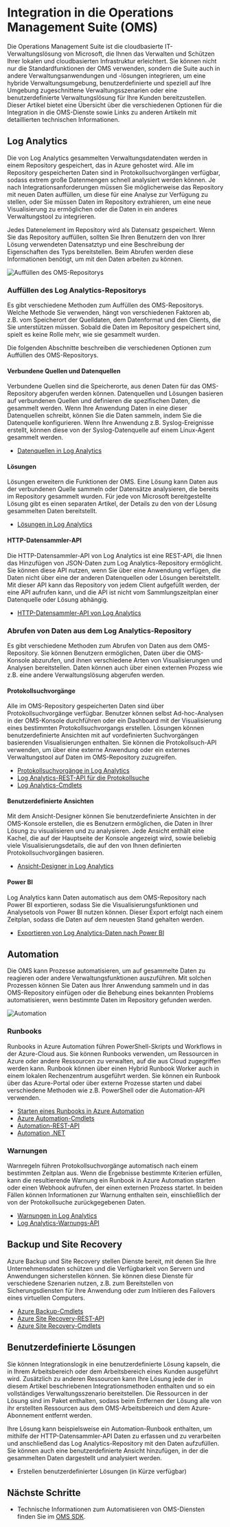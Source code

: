 <properties
   pageTitle="Integration in die Operations Management Suite (OMS) | Microsoft Azure"
   description="Sie können nicht nur die Standardfunktionen der OMS verwenden, sondern die Suite auch in andere Verwaltungsanwendungen und -lösungen integrieren, um eine hybride Verwaltungsumgebung, benutzerdefinierte und speziell auf Ihre Umgebung zugeschnittene Verwaltungsszenarien oder eine benutzerdefinierte Verwaltungslösung für Ihre Kunden bereitzustellen.  Dieser Artikel bietet eine Übersicht über die verschiedenen Optionen für die Integration in die OMS sowie Links zu anderen Artikeln mit detaillierten technischen Informationen."
   services="operations-management-suite"
   documentationCenter=""
   authors="bwren"
   manager="jwhit"
   editor="tysonn" />
<tags
   ms.service="operations-management-suite"
   ms.devlang="na"
   ms.topic="article"
   ms.tgt_pltfrm="na"
   ms.workload="infrastructure-services"
   ms.date="09/23/2016"
   ms.author="bwren" />


# <a name="integrating-with-operations-management-suite-(oms)"></a>Integration in die Operations Management Suite (OMS)

Die Operations Management Suite ist die cloudbasierte IT-Verwaltungslösung von Microsoft, die Ihnen das Verwalten und Schützen Ihrer lokalen und cloudbasierten Infrastruktur erleichtert.  Sie können nicht nur die Standardfunktionen der OMS verwenden, sondern die Suite auch in andere Verwaltungsanwendungen und -lösungen integrieren, um eine hybride Verwaltungsumgebung, benutzerdefinierte und speziell auf Ihre Umgebung zugeschnittene Verwaltungsszenarien oder eine benutzerdefinierte Verwaltungslösung für Ihre Kunden bereitzustellen.  Dieser Artikel bietet eine Übersicht über die verschiedenen Optionen für die Integration in die OMS-Dienste sowie Links zu anderen Artikeln mit detaillierten technischen Informationen. 



## <a name="log-analytics"></a>Log Analytics
Die von Log Analytics gesammelten Verwaltungsdatendaten werden in einem Repository gespeichert, das in Azure gehostet wird.  Alle im Repository gespeicherten Daten sind in Protokollsuchvorgängen verfügbar, sodass extrem große Datenmengen schnell analysiert werden können.  Je nach Integrationsanforderungen müssen Sie möglicherweise das Repository mit neuen Daten auffüllen, um diese für eine Analyse zur Verfügung zu stellen, oder Sie müssen Daten im Repository extrahieren, um eine neue Visualisierung zu ermöglichen oder die Daten in ein anderes Verwaltungstool zu integrieren.

Jedes Datenelement im Repository wird als Datensatz gespeichert.  Wenn Sie das Repository auffüllen, sollten Sie Ihren Benutzern den von Ihrer Lösung verwendeten Datensatztyp und eine Beschreibung der Eigenschaften des Typs bereitstellen.  Beim Abrufen werden diese Informationen benötigt, um mit den Daten arbeiten zu können.

![Auffüllen des OMS-Repositorys](media/operations-management-suite-integration/repository.png)


### <a name="populate-the-log-analytics-repository"></a>Auffüllen des Log Analytics-Repositorys
Es gibt verschiedene Methoden zum Auffüllen des OMS-Repositorys.  Welche Methode Sie verwenden, hängt von verschiedenen Faktoren ab, z.B. vom Speicherort der Quelldaten, dem Datenformat und den Clients, die Sie unterstützen müssen.  Sobald die Daten im Repository gespeichert sind, spielt es keine Rolle mehr, wie sie gesammelt wurden.

Die folgenden Abschnitte beschreiben die verschiedenen Optionen zum Auffüllen des OMS-Repositorys.

#### <a name="connected-sources-and-data-sources"></a>Verbundene Quellen und Datenquellen 
Verbundene Quellen sind die Speicherorte, aus denen Daten für das OMS-Repository abgerufen werden können.  Datenquellen und Lösungen basieren auf verbundenen Quellen und definieren die spezifischen Daten, die gesammelt werden.  Wenn Ihre Anwendung Daten in eine dieser Datenquellen schreibt, können Sie die Daten sammeln, indem Sie die Datenquelle konfigurieren.  Wenn Ihre Anwendung z.B. Syslog-Ereignisse erstellt, können diese von der Syslog-Datenquelle auf einem Linux-Agent gesammelt werden.

- [Datenquellen in Log Analytics](../log-analytics/log-analytics-data-sources.md)

#### <a name="solutions"></a>Lösungen

Lösungen erweitern die Funktionen der OMS.  Eine Lösung kann Daten aus der verbundenen Quelle sammeln oder Datensätze analysieren, die bereits im Repository gesammelt wurden.  Für jede von Microsoft bereitgestellte Lösung gibt es einen separaten Artikel, der Details zu den von der Lösung gesammelten Daten bereitstellt.

- [Lösungen in Log Analytics](../log-analytics/log-analytics-add-solutions.md)



#### <a name="http-data-collector-api"></a>HTTP-Datensammler-API

Die HTTP-Datensammler-API von Log Analytics ist eine REST-API, die Ihnen das Hinzufügen von JSON-Daten zum Log Analytics-Repository ermöglicht.  Sie können diese API nutzen, wenn Sie über eine Anwendung verfügen, die Daten nicht über eine der anderen Datenquellen oder Lösungen bereitstellt.  Mit dieser API kann das Repository von jedem Client aufgefüllt werden, der eine API aufrufen kann, und die API ist nicht vom Sammlungszeitplan einer Datenquelle oder Lösung abhängig.

- [HTTP-Datensammler-API von Log Analytics](../log-analytics/log-analytics-data-collector-api.md)


### <a name="retrieve-data-from-the-log-analytics-repository"></a>Abrufen von Daten aus dem Log Analytics-Repository

Es gibt verschiedene Methoden zum Abrufen von Daten aus dem OMS-Repository.  Sie können Benutzern ermöglichen, Daten über die OMS-Konsole abzurufen, und ihnen verschiedene Arten von Visualisierungen und Analysen bereitstellen.  Daten können auch über einen externen Prozess wie z.B. eine andere Verwaltungslösung abgerufen werden.

#### <a name="log-searches"></a>Protokollsuchvorgänge

Alle im OMS-Repository gespeicherten Daten sind über Protokollsuchvorgänge verfügbar.  Benutzer können selbst Ad-hoc-Analysen in der OMS-Konsole durchführen oder ein Dashboard mit der Visualisierung eines bestimmten Protokollsuchvorgangs erstellen.  Lösungen können benutzerdefinierte Ansichten mit auf vordefinierten Suchvorgängen basierenden Visualisierungen enthalten.  Sie können die Protokollsuch-API verwenden, um über eine externe Anwendung oder ein externes Verwaltungstool auf Daten im OMS-Repository zuzugreifen.  

- [Protokollsuchvorgänge in Log Analytics](../log-analytics/log-analytics-log-searches.md)
- [Log Analytics-REST-API für die Protokollsuche](../log-analytics/log-analytics-log-search-api.md)
- [Log Analytics-Cmdlets](https://msdn.microsoft.com/library/mt188224.aspx)



#### <a name="custom-views"></a>Benutzerdefinierte Ansichten 
Mit dem Ansicht-Designer können Sie benutzerdefinierte Ansichten in der OMS-Konsole erstellen, die es Benutzern ermöglichen, die Daten in Ihrer Lösung zu visualisieren und zu analysieren.  Jede Ansicht enthält eine Kachel, die auf der Hauptseite der Konsole angezeigt wird, sowie beliebig viele Visualisierungsdetails, die auf den von Ihnen definierten Protokollsuchvorgängen basieren.
  
- [Ansicht-Designer in Log Analytics](../log-analytics/log-analytics-view-designer.md)


#### <a name="power-bi"></a>Power BI

Log Analytics kann Daten automatisch aus dem OMS-Repository nach Power BI exportieren, sodass Sie die Visualisierungsfunktionen und Analysetools von Power BI nutzen können.  Dieser Export erfolgt nach einem Zeitplan, sodass die Daten auf dem neuesten Stand gehalten werden. 

- [Exportieren von Log Analytics-Daten nach Power BI](../log-analytics/log-analytics-powerbi.md)




## <a name="automation"></a>Automation

Die OMS kann Prozesse automatisieren, um auf gesammelte Daten zu reagieren oder andere Verwaltungsfunktionen auszuführen.  Mit solchen Prozessen können Sie Daten aus Ihrer Anwendung sammeln und in das OMS-Repository einfügen oder die Behebung eines bekannten Problems automatisieren, wenn bestimmte Daten im Repository gefunden werden. 

![Automation](media/operations-management-suite-integration/automate.png)

### <a name="runbooks"></a>Runbooks

Runbooks in Azure Automation führen PowerShell-Skripts und Workflows in der Azure-Cloud aus.  Sie können Runbooks verwenden, um Ressourcen in Azure oder andere Ressourcen zu verwalten, auf die aus Cloud zugegriffen werden kann.  Runbook können über einen Hybrid Runbook Worker auch in einem lokalen Rechenzentrum ausgeführt werden.  Sie können ein Runbook über das Azure-Portal oder über externe Prozesse starten und dabei verschiedene Methoden wie z.B. PowerShell oder die Automation-API verwenden.

- [Starten eines Runbooks in Azure Automation](../automation/automation-starting-a-runbook.md)
- [Azure Automation-Cmdlets](https://msdn.microsoft.com/library/dn690262.aspx)
- [Automation-REST-API](https://msdn.microsoft.com/library/mt662285.aspx)
- [Automation .NET](https://msdn.microsoft.com//library/mt465763.aspx)

### <a name="alerts"></a>Warnungen

Warnregeln führen Protokollsuchvorgänge automatisch nach einem bestimmten Zeitplan aus.  Wenn die Ergebnisse bestimmte Kriterien erfüllen, kann die resultierende Warnung ein Runbook in Azure Automation starten oder einen Webhook aufrufen, der einen externen Prozess startet.  In beiden Fällen können Informationen zur Warnung enthalten sein, einschließlich der von der Protokollsuche zurückgegebenen Daten.

- [Warnungen in Log Analytics](../log-analytics/log-analytics-alerts.md)
- [Log Analytics-Warnungs-API](../log-analytics/log-analytics-api-alerts.md)


## <a name="backup-and-site-recovery"></a>Backup und Site Recovery

Azure Backup und Site Recovery stellen Dienste bereit, mit denen Sie Ihre Unternehmensdaten schützen und die Verfügbarkeit von Servern und Anwendungen sicherstellen können.  Sie können diese Dienste für verschiedene Szenarien nutzen, z.B. zum Bereitstellen von Sicherungsdiensten für Ihre Anwendung oder zum Initiieren des Failovers eines virtuellen Computers.

- [Azure Backup-Cmdlets](https://msdn.microsoft.com/library/mt619253.aspx)
- [Azure Site Recovery-REST-API](https://msdn.microsoft.com/library/azure/mt750497.aspx)
- [Azure Site Recovery-Cmdlets](https://msdn.microsoft.com/library/mt637930.aspx)

## <a name="custom-solutions"></a>Benutzerdefinierte Lösungen

Sie können Integrationslogik in eine benutzerdefinierte Lösung kapseln, die in Ihrem Arbeitsbereich oder dem Arbeitsbereich eines Kunden ausgeführt wird.  Zusätzlich zu anderen Ressourcen kann Ihre Lösung jede der in diesem Artikel beschriebenen Integrationsmethoden enthalten und so ein vollständiges Verwaltungsszenario bereitstellen.  Die Ressourcen in der Lösung sind im Paket enthalten, sodass beim Entfernen der Lösung alle von ihr erstellten Ressourcen aus dem OMS-Arbeitsbereich und dem Azure-Abonnement entfernt werden.

Ihre Lösung kann beispielsweise ein Automation-Runbook enthalten, um mithilfe der HTTP-Datensammler-API Daten zu erfassen und zu verarbeiten und anschließend das Log Analytics-Repository mit den Daten aufzufüllen.  Sie können auch eine benutzerdefinierte Ansicht hinzufügen, in der die gesammelten Daten dargestellt und analysiert werden.  

- Erstellen benutzerdefinierter Lösungen (in Kürze verfügbar)    

## <a name="next-steps"></a>Nächste Schritte
- Technische Informationen zum Automatisieren von OMS-Diensten finden Sie im [OMS SDK](operations-management-suite-sdk.md).  



<!--HONumber=Oct16_HO2-->


